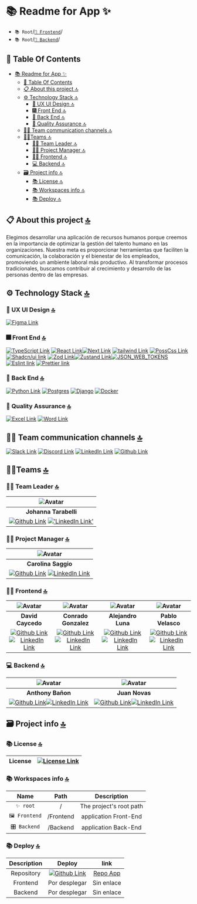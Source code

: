 # 📚 Readme for App ✨

- `📚 Root`/[`📕 Frontend`](./Frontend/README.MD)/
- `📚 Root`/[`📘 Backend`](./Backend/README.MD)/

## 📖 Table Of Contents

- [📚 Readme for App ✨](#-readme-for-app-)
  - [📖 Table Of Contents](#-table-of-contents)
  - [📋 About this project 🔝](#-about-this-project-)
  - [⚙️ Technology Stack 🔝](#️-technology-stack-)
    - [🎨 UX UI Design 🔝](#-ux-ui-design-)
    - [🎆 Front End 🔝](#-front-end-)
    - [🧰 Back End 🔝](#-back-end-)
    - [🌠 Quality Assurance 🔝](#-quality-assurance-)
  - [🤵‍♂️ Team communication channels 🔝](#️-team-communication-channels-)
  - [🤵‍♂️Teams 🔝](#️teams-)
    - [👷‍♂️ Team Leader 🔝](#️-team-leader-)
    - [🧑‍🎨 Project Manager 🔝](#-project-manager-)
    - [🧑‍💻 Frontend 🔝](#-frontend-)
    - [💻 Backend 🔝](#-backend-)
  - [🗃️ Project info 🔝](#️-project-info-)
    - [📚 License 🔝](#-license-)
    - [📚 Workspaces info 🔝](#-workspaces-info-)
    - [📚 Deploy 🔝](#-deploy-)

## 📋 About this project [🔝](#-readme-for-app-)

Elegimos desarrollar una aplicación de recursos humanos porque creemos en la importancia de optimizar la gestión del talento humano en las organizaciones. Nuestra meta es proporcionar herramientas que faciliten la comunicación, la colaboración y el bienestar de los empleados, promoviendo un ambiente laboral más productivo. Al transformar procesos tradicionales, buscamos contribuir al crecimiento y desarrollo de las personas dentro de las empresas.

## ⚙️ Technology Stack [🔝](#-readme-for-app-)

### 🎨 UX UI Design [🔝](#-readme-for-app-)

[![Figma Link](https://img.shields.io/badge/Figma-F24E1E?style=for-the-badge&logo=figma&logoColor=white 'Figma Link')](https://www.figma.com/files/recents-and-sharing?fuid=1121329785337751851)

### 🎆 Front End [🔝](#-readme-for-app-)

[![TypeScript Link](https://img.shields.io/badge/TypeScript-007ACC?style=for-the-badge&logo=typescript&logoColor=white 'TypeScript Link')](https://www.typescriptlang.org/) [![React Link](  https://img.shields.io/badge/React-20232A?style=for-the-badge&logo=react&logoColor=61DAFB 'React Link')](https://react.dev/)[![Next Link](https://img.shields.io/badge/next%20js-000000?style=for-the-badge&logo=nextdotjs&logoColor=white 'Next Link')](https://nextjs.org/)
[![tailwind Link](https://img.shields.io/badge/Tailwind_CSS-38B2AC?style=for-the-badge&logo=tailwind-css&logoColor=white 'Tailwind Link')](https://tailwindcss.com/) [![PossCss Link](https://img.shields.io/badge/posscss-DD3A0A?style=for-the-badge&logo=postcss&logoColor=DD3A0A&color=ffffff 'PossCss Link')](https://postcss.org/) [![Shadcn/ui link](https://img.shields.io/badge/shadcn%2Fui-ffffff?style=for-the-badge&logo=shadcnui&logoColor=ffffff&color=000000 'Shadcn/ui Link')](https://ui.shadcn.com/)
[![Zod Link](https://img.shields.io/badge/zod-3E67B1?style=for-the-badge&logo=zod&logoColor=892CA0&color=313131)](https://zod.dev/ 'Zod Link')[![Zustand Link](https://img.shields.io/badge/zustand-3E67B1?style=for-the-badge&color=714B67 'Zustand Link')](https://zustand-demo.pmnd.rs/)[![JSON_WEB_TOKENS](https://img.shields.io/badge/JSON_WEB_TOKENS-212121?style=for-the-badge&logo=jsonwebtokens&logoColor=ffffff 'JSON_WEB_TOKENS')](https://jwt.io/)
[![Eslint link](https://img.shields.io/badge/eslint-3A33D1?style=for-the-badge&logo=eslint&logoColor=white 'Eslint Link')](https://eslint.org/) [![Prettier link](https://img.shields.io/badge/prettier-1A2C34?style=for-the-badge&logo=prettier&logoColor=F7BA3E 'Prettier Link')](https://prettier.io/)

### 🧰 Back End [🔝](#-readme-for-app-)

[![Python Link](https://img.shields.io/badge/Python-%20%233776AB?style=for-the-badge&logo=Python&logoColor=%23FFFFFF 'Python Link')](https://www.python.org/) [![Postgres](https://img.shields.io/badge/Postgres-%23316192.svg?style=for-the-badge&logo=postgresql&logoColor=white)](#) [![Django](https://img.shields.io/badge/Django-%23092E20.svg?logo=django&logoColor=white&style=for-the-badge)](#) [![Docker](https://img.shields.io/badge/Docker-2496ED?logo=docker&logoColor=fff&style=for-the-badge)](#)

### 🌠 Quality Assurance [🔝](#-readme-for-app-)

[![Excel Link](https://img.shields.io/badge/Microsoft_Excel-217346?style=for-the-badge&logo=microsoft-excel&logoColor=white 'Excell Link')](https://www.office.com/) [![Word Link](https://img.shields.io/badge/Microsoft_Word-2B579A?style=for-the-badge&logo=microsoft-word&logoColor=white 'Word Link')](https://www.office.com/) 

## 🤵‍♂️ Team communication channels [🔝](#-readme-for-app-)

[![Slack Link](https://img.shields.io/badge/Slack-4A154B?style=for-the-badge&logo=slack&logoColor=white 'Slack Link')](https://slack.com) [![Discord Link](https://img.shields.io/badge/Discord-7289DA?style=for-the-badge&logo=discord&logoColor=white 'Discord Link')](https://discord.com) [![LinkedIn Link](https://img.shields.io/badge/LinkedIn-0077B5?style=for-the-badge&logo=linkedin&logoColor=white 'LinkedIn Link')](https://linkedIn.com) [![Github Link](https://img.shields.io/badge/github-%23121011.svg?&style=for-the-badge&logo=github&logoColor=white 'Github Link')](https://github.com/No-Country-simulation/s18-03-m-python-react)

## 🤵‍♂️Teams [🔝](#-readme-for-app-)

### 👷‍♂️ Team Leader [🔝](#-readme-for-app-)

|![Avatar](https://avatars.githubusercontent.com/u/141964978?s=96&v=4 'Team Leader')|
|:-:|
| **Johanna Tarabelli** |
| [![Github Link](https://img.shields.io/badge/github-%23121011.svg?&style=for-the-badge&logo=github&logoColor=white 'Github Link')](https://github.com/johannatarabelli) [!['LinkedIn Link'](https://img.shields.io/badge/linkedin%20-%230077B5.svg?&style=for-the-badge&logo=linkedin&logoColor=white 'LinkedIn Link')](https://www.linkedin.com/in/johanna-tarabelli) |

### 🧑‍🎨 Project Manager [🔝](#-readme-for-app-)

| ![Avatar](https://avatars.githubusercontent.com/u/40846991?s=96&v=4 'Project Manager') |
|:-:|
| **Carolina Saggio** |
|[![Github Link](https://img.shields.io/badge/github-%23121011.svg?&style=for-the-badge&logo=github&logoColor=white 'Github Link')](https://github.com/csaggio74) [![LinkedIn Link](https://img.shields.io/badge/linkedin%20-%230077B5.svg?&style=for-the-badge&logo=linkedin&logoColor=white 'LinkedIn Link')](https://www.linkedin.com/in/carolina-saggio-78338923/) |

### 🧑‍💻 Frontend [🔝](#-readme-for-app-)

| ![Avatar](https://avatars.githubusercontent.com/u/69812733?s=96&v=4 'Frontend') |  ![Avatar](https://avatars.githubusercontent.com/u/70475507?s=96&v=4 'Frontend') | ![Avatar](https://avatars.githubusercontent.com/u/135073545?s=96&v=4 'Frontend') |![Avatar](https://avatars.githubusercontent.com/u/119269816?s=96&v=4 'Frontend') |
|:-:|:-:|:-:|:-:|
| **David Caycedo** |  **Conrado Gonzalez** | **Alejandro Luna** | **Pablo Velasco** |
|[![Github Link](https://img.shields.io/badge/github-%23121011.svg?&style=for-the-badge&logo=github&logoColor=white 'Github Link')](https://github.com/David-Coach-Dev)[![LinkedIn Link](https://img.shields.io/badge/linkedin%20-%230077B5.svg?&style=for-the-badge&logo=linkedin&logoColor=white 'LinkedIn Link')](https://www.linkedin.com/in/davidcoachdev/) | [![Github Link](https://img.shields.io/badge/github-%23121011.svg?&style=for-the-badge&logo=github&logoColor=white 'Github Link')](https://github.com/conrado85)[![LinkedIn Link](https://img.shields.io/badge/linkedin%20-%230077B5.svg?&style=for-the-badge&logo=linkedin&logoColor=white 'LinkedIn Link')](https://www.linkedin.com/in/conrado-carlos-alberto-gonzalez-3a4730b4/) |  [![Github Link](https://img.shields.io/badge/github-%23121011.svg?&style=for-the-badge&logo=github&logoColor=white 'Github Link')](https://github.com/AlejandroLunaDev)[![LinkedIn Link](https://img.shields.io/badge/linkedin%20-%230077B5.svg?&style=for-the-badge&logo=linkedin&logoColor=white 'LinkedIn Link')](https://www.linkedin.com/in/alejandro-luna-dev/) |  [![Github Link](https://img.shields.io/badge/github-%23121011.svg?&style=for-the-badge&logo=github&logoColor=white 'Github Link')](https://github.com/Pablo-r-stack)[![LinkedIn Link](https://img.shields.io/badge/linkedin%20-%230077B5.svg?&style=for-the-badge&logo=linkedin&logoColor=white 'LinkedIn Link')](https://www.linkedin.com/in/pablo-r-velasco/) |

### 💻 Backend [🔝](#-readme-for-app-)

| ![Avatar](https://avatars.githubusercontent.com/u/139293883?s=96&v=4) |![Avatar](https://avatars.githubusercontent.com/u/162047014?s=96&v=4) |
|:-:|:-:|
| **Anthony Bañon** | **Juan Novas**  |
| [![Github Link](https://img.shields.io/badge/github-%23121011.svg?&style=for-the-badge&logo=github&logoColor=white 'Github Link')](https://github.com/anthonybanion)[![LinkedIn Link](https://img.shields.io/badge/linkedin%20-%230077B5.svg?&style=for-the-badge&logo=linkedin&logoColor=white 'LinkedIn Link')](https://www.linkedin.com/in/anthonybanion/) | [![Github Link](https://img.shields.io/badge/github-%23121011.svg?&style=for-the-badge&logo=github&logoColor=white 'Github Link')](https://github.com/JuanNovas)[![LinkedIn Link](https://img.shields.io/badge/linkedin%20-%230077B5.svg?&style=for-the-badge&logo=linkedin&logoColor=white 'LinkedIn Link')](https://www.linkedin.com/in/juan-novas/) |

## 🗃️ Project info [🔝](#-readme-for-app-)

### 📚 License [🔝](#-readme-for-app-)

| License | [![License Link](https://img.shields.io/badge/MIT-FF0000?style=for-the-badge&logo=amazoniam&logoColor=white 'License Link')](./LICENSE.MD)|
| :-: | :-: |

### 📚 Workspaces info [🔝](#-readme-for-app-)

| Name | Path | Description |
| :-: | :-: | :-: |
| `✨ root` | / | The project's root path |
| `🖼️ Frontend` | /Frontend    | application Front-End |
| `🎛️ Backend` | /Backend    | application Back-End |

### 📚 Deploy [🔝](#-readme-for-app-)

| Description |  Deploy | link |
|:-: |:-: | :-: |
| Repository | [![Github Link](https://img.shields.io/badge/github-%23121011.svg?&style=for-the-badge&logo=github&logoColor=white 'Github Link')](https://github.com/No-Country/c17-29-n-node) | [Repo App](https://github.com/No-Country-simulation/s18-03-m-python-react 'Repo App') |
| Frontend | Por desplegar | Sin enlace |
| Backend | Por desplegar | Sin enlace |

